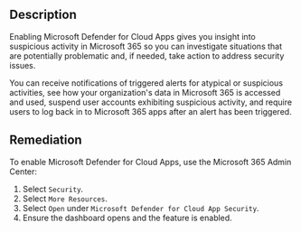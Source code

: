 ## Description

Enabling Microsoft Defender for Cloud Apps gives you insight into suspicious activity in Microsoft 365 so you can investigate situations that are potentially problematic and, if needed, take action to address security issues.

You can receive notifications of triggered alerts for atypical or suspicious activities, see how your organization's data in Microsoft 365 is accessed and used, suspend user accounts exhibiting suspicious activity, and require users to log back in to Microsoft 365 apps after an alert has been triggered.

## Remediation

To enable Microsoft Defender for Cloud Apps, use the Microsoft 365 Admin Center:

1. Select `Security`.
2. Select `More Resources`.
3. Select `Open` under `Microsoft Defender for Cloud App Security`.
4. Ensure the dashboard opens and the feature is enabled.